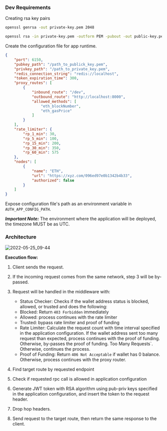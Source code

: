 ### Dev Requirements

Creating rsa key pairs

```sh
openssl genrsa -out private-key.pem 2048

openssl rsa -in private-key.pem -outform PEM -pubout -out public-key.pem
```

Create the configuration file for app runtime.

```json
{
	"port": 6150,
	"pubkey_path": "/path_to_publick_key.pem",
	"privkey_path": "/path_to_private_key.pem",
	"redis_connection_string": "redis://localhost",
	"token_expiration_time": 300,
	"proxy_routes": [
		{
			"inbound_route": "/dev",
			"outbound_route": "http://localhost:8000",
			"allowed_methods": [
				"eth_blockNumber",
				"eth_gasPrice"
			]
		}
	],
	"rate_limiter": {
		"rp_1_min": 30,
		"rp_5_min": 100,
		"rp_15_min": 200,
		"rp_30_min": 350,
		"rp_60_min": 575
	},
	"nodes": [
		{
			"name": "ETH",
			"url": "https://xyz.com/096ed97e0b1342b4b33",
			"authorized": false
		}
	]
}
```

Expose configuration file's path as an environment variable in `AUTH_APP_CONFIG_PATH`.

***Important Note:*** The environment where the application will be deployed, the timezone MUST be as UTC.

### Architecture
![2022-05-25_09-44](https://user-images.githubusercontent.com/39852038/170197519-005732b5-b8b6-44f7-99df-ab1294f8ae21.png)

**Execution flow:**
1) Client sends the request.

2) If the incoming request comes from the same network, step 3 will be by-passed.

3) Request will be handled in the middleware with:
   - Status Checker: Checks if the wallet address status is blocked, allowed, or trusted and does the following:
   	- Blocked: Return `403 Forbidden` immediately
	- Allowed: process continues with the rate limiter
	- Trusted: bypass rate limiter and proof of funding
   - Rate Limiter: Calculate the request count with time interval specified in the application configuration. If the wallet address sent too many request than expected, process continues with the proof of funding. Otherwise, by-passes the proof of funding. Too Many Requests`. Otherwise, continues the process.
   - Proof of Funding: Return `406 Not Acceptable` if wallet has 0 balance. Otherwise, process continues with the proxy router.

4) Find target route by requested endpoint

5) Check if requested rpc call is allowed in application configuration

6) Generate JWT token with RSA algorithm using pub-priv keys specified in the application configuration, and insert the token to the request header.

7) Drop hop headers.

8) Send request to the target route, then return the same response to the client.
